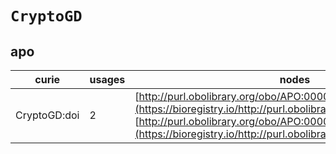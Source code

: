 # `CryptoGD`
## apo
| curie        |   usages | nodes                                                                                                                                                                                                                            |
|--------------|----------|----------------------------------------------------------------------------------------------------------------------------------------------------------------------------------------------------------------------------------|
| CryptoGD:doi |        2 | [http://purl.obolibrary.org/obo/APO:0000331](https://bioregistry.io/http://purl.obolibrary.org/obo/APO:0000331), [http://purl.obolibrary.org/obo/APO:0000332](https://bioregistry.io/http://purl.obolibrary.org/obo/APO:0000332) |
